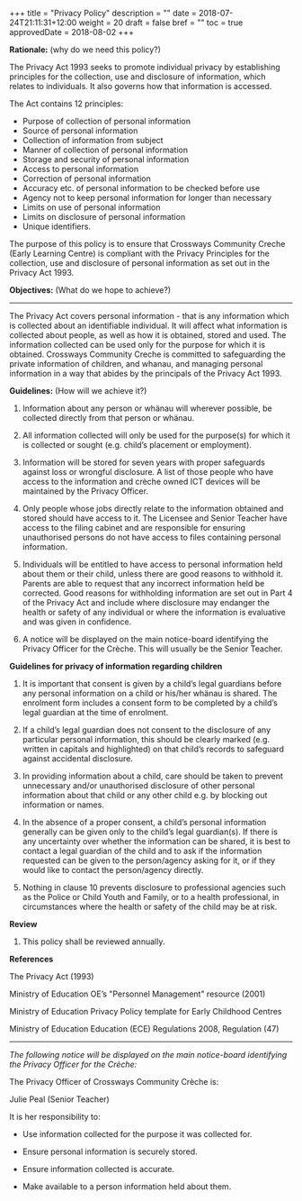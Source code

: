 +++
title = "Privacy Policy"
description = ""
date = 2018-07-24T21:11:31+12:00
weight = 20
draft = false
bref = ""
toc = true
approvedDate = 2018-08-02
+++


**Rationale:** (why do we need this policy?)

The Privacy Act 1993 seeks to promote individual privacy by establishing principles for the collection, use and disclosure of information, which relates to individuals. It also governs how that information is accessed.

The Act contains 12 principles:

* Purpose of collection of personal information
* Source of personal information
* Collection of information from subject
* Manner of collection of personal information
* Storage and security of personal information
* Access to personal information
* Correction of personal information
* Accuracy etc. of personal information to be checked before use
* Agency not to keep personal information for longer than necessary
* Limits on use of personal information
* Limits on disclosure of personal information
* Unique identifiers.

The purpose of this policy is to ensure that Crossways Community Creche (Early Learning Centre) is compliant with the Privacy Principles for the collection, use and disclosure of personal information as set out in the Privacy Act 1993.

 

**Objectives:** (What do we hope to achieve?)

** **

The Privacy Act covers personal information - that is any information which is collected about an identifiable individual. It will affect what information is collected about people, as well as how it is obtained, stored and used. The information collected can be used only for the purpose for which it is obtained. Crossways Community Creche is committed to safeguarding the private information of children, and whanau, and managing personal information in a way that abides by the principals of the Privacy Act 1993.

**Guidelines:** (How will we achieve it?)

1. Information about any person or whänau will wherever possible, be collected directly from that person or whänau.

2. All information collected will only be used for the purpose(s) for which it is collected or sought (e.g. child’s placement or employment).  

3. Information will be stored for seven years with proper safeguards against loss or wrongful disclosure.  A list of those people who have access to the information and crèche owned ICT devices will be maintained by the Privacy Officer.

4. Only people whose jobs directly relate to the information obtained and stored should have access to it.  The Licensee and Senior Teacher have access to the filing cabinet and are responsible for ensuring unauthorised persons do not have access to files containing personal information.

5. Individuals will be entitled to have access to personal information held about them or their child, unless there are good reasons to withhold it.  Parents are able to request that any incorrect information held be corrected.  Good reasons for withholding information are set out in Part 4 of the Privacy Act and include where disclosure may endanger the health or safety of any individual or where the information is evaluative and was given in confidence.

6. A notice will be displayed on the main notice-board identifying the Privacy Officer for the Crèche.  This will usually be the Senior Teacher.

**Guidelines for privacy of information regarding children**

1. It is important that consent is given by a child’s legal guardians before any personal information on a child or his/her whänau is shared.  The enrolment form includes a consent form to be completed by a child’s legal guardian at the time of enrolment.

2. If a child’s legal guardian does not consent to the disclosure of any particular personal information, this should be clearly marked (e.g. written in capitals and highlighted) on that child’s records to safeguard against accidental disclosure.

3. In providing information about a child, care should be taken to prevent unnecessary and/or unauthorised disclosure of other personal information about that child or any other child e.g. by blocking out information or names.

4. In the absence of a proper consent, a child’s personal information generally can be given only to the child’s legal guardian(s).  If there is any uncertainty over whether the information can be shared, it is best to contact a legal guardian of the child and to ask if the information requested can be given to the person/agency asking for it, or if they would like to contact the person/agency directly.

5. Nothing in clause 10 prevents disclosure to professional agencies such as the Police or Child Youth and Family, or to a health professional, in circumstances where the health or safety of the child may be at risk.

**Review**

1. This policy shall be reviewed annually. 

**References**

The Privacy Act (1993)

Ministry of Education OE’s "Personnel Management" resource (2001)

Ministry of Education Privacy Policy template for Early Childhood Centres

Ministry of Education Education (ECE) Regulations 2008, Regulation (47)



** **

*The following notice will be displayed on the main notice-board identifying the Privacy Officer for the Crèche:*

The Privacy Officer of Crossways Community Crèche is:

Julie Peal
(Senior Teacher)

It is her responsibility to:

* Use information collected for the purpose it was collected for.

* Ensure personal information is securely stored.

* Ensure information collected is accurate.

* Make available to a person information held about them.

